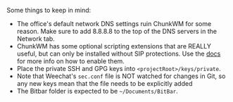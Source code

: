 Some things to keep in mind:

 * The office's default network DNS settings ruin ChunkWM for some reason. Make sure to add 8.8.8.8 to the top of the DNS servers in the Network tab.
 * ChunkWM has some optional scripting extensions that are REALLY useful, but can only be installed without SIP protections. Use the [docs](https://koekeishiya.github.io/chunkwm/docs/sa.html) for more info on how to enable them.
 * Place the private SSH and GPG keys into `<projectRoot>/keys/private`.
 * Note that Weechat's `sec.conf` file is NOT watched for changes in Git, so any new keys mean that the file needs to be explicitly added
 * The Bitbar folder is expected to be `~/Documents/BitBar`.
